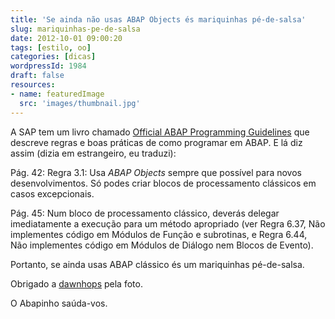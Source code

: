 ```yaml
---
title: 'Se ainda não usas ABAP Objects és mariquinhas pé-de-salsa'
slug: mariquinhas-pe-de-salsa
date: 2012-10-01 09:00:20
tags: [estilo, oo]
categories: [dicas]
wordpressId: 1984
draft: false
resources:
- name: featuredImage
  src: 'images/thumbnail.jpg'
---
```

A SAP tem um livro chamado [Official ABAP Programming Guidelines][1] que descreve regras e boas práticas de como programar em ABAP. E lá diz assim (dizia em estrangeiro, eu traduzi):

Pág. 42: Regra 3.1: Usa _ABAP Objects_ sempre que possível para novos desenvolvimentos. Só podes criar blocos de processamento clássicos em casos excepcionais.

Pág. 45: Num bloco de processamento clássico, deverás delegar imediatamente a execução para um método apropriado (ver Regra 6.37, Não implementes código em Módulos de Função e subrotinas, e Regra 6.44, Não implementes código em Módulos de Diálogo nem Blocos de Evento).

Portanto, se ainda usas ABAP clássico és um mariquinhas pé-de-salsa.

Obrigado a [dawnhops][2] pela foto.

O Abapinho saúda-vos.

   [1]: https://www.sap-press.com/products/Official-ABAP-Programming-Guidelines.html
   [2]: https://www.flickr.com/photos/seenoevil/349331985/
